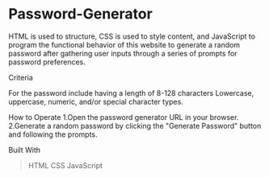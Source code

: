 # Password-Generator
HTML is used to structure, CSS is used to style content, and JavaScript to program the functional behavior of this website to generate a random password after gathering user inputs through a series of prompts for password preferences. 

Criteria

For the password include having a length of 8-128 characters
Lowercase, uppercase, numeric, and/or special character types.


How to Operate 
1.Open the password generator URL in your browser.
2.Generate a random password by clicking the "Generate Password" button and following the prompts.

Built With
> HTML
> CSS
> JavaScript

